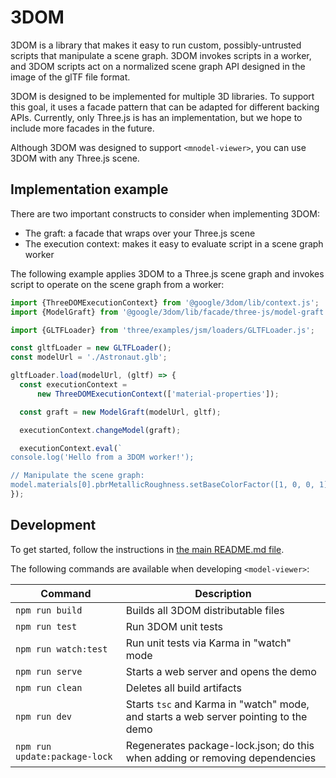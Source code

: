 # 3DOM 

3DOM is a library that makes it easy to run custom, possibly-untrusted scripts
that manipulate a scene graph. 3DOM invokes scripts in a worker, and 3DOM
scripts act on a normalized scene graph API designed in the image of the glTF
file format.

3DOM is designed to be implemented for multiple 3D libraries. To support 
this goal, it uses a facade pattern that can be adapted for different backing
APIs. Currently, only Three.js is has an implementation, but we hope to include
more facades in the future.

Although 3DOM was designed to support `<mnodel-viewer>`, you can use 3DOM with
any Three.js scene.

## Implementation example

There are two important constructs to consider when implementing 3DOM:

 - The graft: a facade that wraps over your Three.js scene
 - The execution context: makes it easy to evaluate script in a scene graph worker

The following example applies 3DOM to a Three.js scene graph and invokes script
to operate on the scene graph from a worker:

```javascript
import {ThreeDOMExecutionContext} from '@google/3dom/lib/context.js';
import {ModelGraft} from '@google/3dom/lib/facade/three-js/model-graft.js';

import {GLTFLoader} from 'three/examples/jsm/loaders/GLTFLoader.js';

const gltfLoader = new GLTFLoader();
const modelUrl = './Astronaut.glb';

gltfLoader.load(modelUrl, (gltf) => {
  const executionContext =
      new ThreeDOMExecutionContext(['material-properties']);

  const graft = new ModelGraft(modelUrl, gltf);

  executionContext.changeModel(graft);

  executionContext.eval(`
console.log('Hello from a 3DOM worker!');

// Manipulate the scene graph:
model.materials[0].pbrMetallicRoughness.setBaseColorFactor([1, 0, 0, 1]);`);
});
```

## Development

To get started, follow the instructions in [the main README.md file](../../README.md).

The following commands are available when developing `<model-viewer>`:

Command                         | Description
------------------------------- | -----------
`npm run build`                 | Builds all 3DOM distributable files
`npm run test`                  | Run 3DOM unit tests
`npm run watch:test`            | Run unit tests via Karma in "watch" mode
`npm run serve`                 | Starts a web server and opens the demo
`npm run clean`                 | Deletes all build artifacts
`npm run dev`                   | Starts `tsc` and Karma in "watch" mode, and starts a web server pointing to the demo
`npm run update:package-lock`   | Regenerates package-lock.json; do this when adding or removing dependencies

